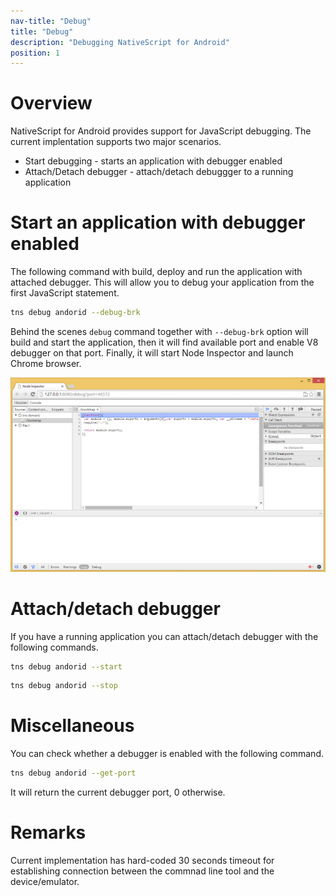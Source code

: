 ```yaml
---
nav-title: "Debug"
title: "Debug"
description: "Debugging NativeScript for Android"
position: 1
---
```


# Overview

NativeScript for Android provides support for JavaScript debugging. The current implentation supports two major scenarios.
  * Start debugging - starts an application with debugger enabled
  * Attach/Detach debugger - attach/detach debuggger to a running application

# Start an application with debugger enabled

The following command with build, deploy and run the application with attached debugger. This will allow you to debug your application from the first JavaScript statement.

```bash
tns debug andorid --debug-brk
```

Behind the scenes `debug` command together with `--debug-brk` option will build and start the application, then it will find available port and enable V8 debugger on that port. Finally, it will start Node Inspector and launch Chrome browser.

![Image1](./debug-cli-screenshot.png)

# Attach/detach debugger

If you have a running application you can attach/detach debugger with the following commands.

```bash
tns debug andorid --start
```
```bash
tns debug andorid --stop
```

# Miscellaneous

You can check whether a debugger is enabled with the following command.

```bash
tns debug andorid --get-port
```

It will return the current debugger port, 0 otherwise.

# Remarks

Current implementation has hard-coded 30 seconds timeout for establishing connection between the commnad line tool and the device/emulator.
